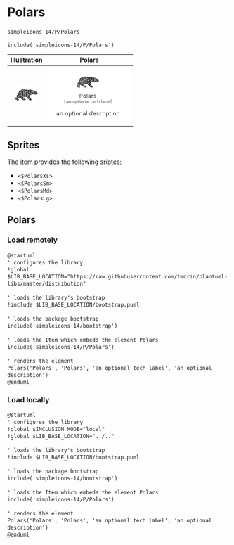 # Polars


```text
simpleicons-14/P/Polars
```

```text
include('simpleicons-14/P/Polars')
```



| Illustration | Polars |
| :---: | :---: |
| ![illustration for Illustration](../../simpleicons-14/P/Polars.png) | ![illustration for Polars](../../simpleicons-14/P/Polars.Local.png) |



## Sprites
The item provides the following sriptes:

- `<$PolarsXs>`
- `<$PolarsSm>`
- `<$PolarsMd>`
- `<$PolarsLg>`





## Polars

### Load remotely
```plantuml
@startuml
' configures the library
!global $LIB_BASE_LOCATION="https://raw.githubusercontent.com/tmorin/plantuml-libs/master/distribution"

' loads the library's bootstrap
!include $LIB_BASE_LOCATION/bootstrap.puml

' loads the package bootstrap
include('simpleicons-14/bootstrap')

' loads the Item which embeds the element Polars
include('simpleicons-14/P/Polars')

' renders the element
Polars('Polars', 'Polars', 'an optional tech label', 'an optional description')
@enduml
```

### Load locally
```plantuml
@startuml
' configures the library
!global $INCLUSION_MODE="local"
!global $LIB_BASE_LOCATION="../.."

' loads the library's bootstrap
!include $LIB_BASE_LOCATION/bootstrap.puml

' loads the package bootstrap
include('simpleicons-14/bootstrap')

' loads the Item which embeds the element Polars
include('simpleicons-14/P/Polars')

' renders the element
Polars('Polars', 'Polars', 'an optional tech label', 'an optional description')
@enduml
```

